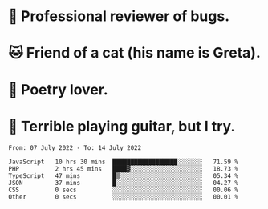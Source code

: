 # 🐛 Professional reviewer of bugs.
# 🐱 Friend of a cat (his name is Greta).
# 📜 Poetry lover.
# 🎸 Terrible playing guitar, but I try.

<!--START_SECTION:waka-->

```text
From: 07 July 2022 - To: 14 July 2022

JavaScript   10 hrs 30 mins  ██████████████████░░░░░░░   71.59 %
PHP          2 hrs 45 mins   ████▓░░░░░░░░░░░░░░░░░░░░   18.73 %
TypeScript   47 mins         █▒░░░░░░░░░░░░░░░░░░░░░░░   05.34 %
JSON         37 mins         █░░░░░░░░░░░░░░░░░░░░░░░░   04.27 %
CSS          0 secs          ░░░░░░░░░░░░░░░░░░░░░░░░░   00.06 %
Other        0 secs          ░░░░░░░░░░░░░░░░░░░░░░░░░   00.01 %
```

<!--END_SECTION:waka-->
